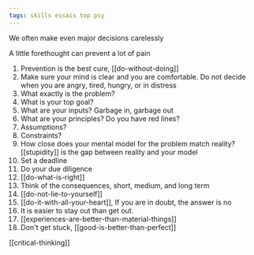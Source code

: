 ```yaml
---
tags: skills essais top psy 
---
```


We often make even major decisions carelessly

A little forethought can prevent a lot of pain  

1. Prevention is the best cure, [[do-without-doing]]
2. Make sure your mind is clear and you are comfortable. Do not decide when you are angry, tired, hungry, or in distress 
3. What exactly is the problem?
4. What is your top goal?
5. What are your inputs? Garbage in, garbage out 
6. What are your principles? Do you have red lines? 
7. Assumptions?
8. Constraints?
9. How close does your mental model for the problem match reality? [[stupidity]] is the gap between reality and your model 
10. Set a deadline 
11. Do your due diligence 
12. [[do-what-is-right]]
13. Think of the consequences, short, medium, and long term   
14. [[do-not-lie-to-yourself]]
15. [[do-it-with-all-your-heart]], If you are in doubt, the answer is no
16. It is easier to stay out than get out.
17. [[experiences-are-better-than-material-things]]
18. Don't get stuck, [[good-is-better-than-perfect]]


[[critical-thinking]]